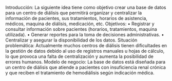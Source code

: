 Introducción:
La siguiente idea tiene como objetivo crear una base de datos para un centro de diálisis que permitirá organizar y centralizar la información de pacientes, sus tratamientos, horarios de asistencia, médicos, maquina de diálisis, medicación, etc. 
Objetivos:
•	Registrar y consultar información sobre pacientes (horarios, tratamientos, maquina utilizada).
•	Generar reportes para la toma de decisiones administrativas.
•	Centralizar y asegurar la disponibilidad de los datos.
Situación problemática:
Actualmente muchos centros de diálisis tienen dificultades en la gestión de datos debido al uso de registros manuales u hojas de cálculo, lo que provoca una falta de centralización y aumenta la posibilidad de errores humanos.
Modelo de negocio:
La base de datos está diseñada para un centro de diálisis que atiende a pacientes con insuficiencia renal crónica y que reciben el tratamiento de hemodiálisis según indicación médica. 
